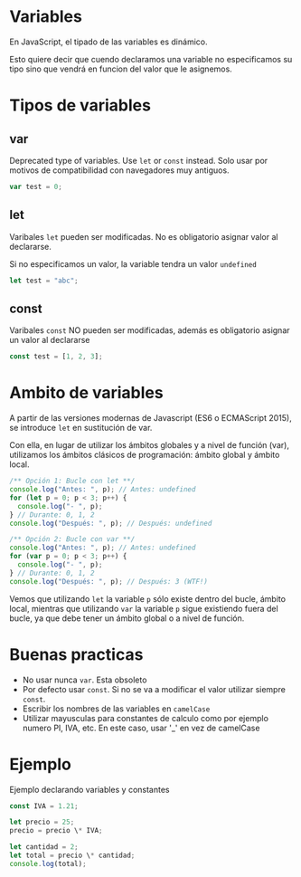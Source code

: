 # Variables

En JavaScript, el tipado de las variables es dinámico.

Esto quiere decir que cuendo declaramos una variable no especificamos su tipo sino que vendrá en funcion del valor que le asignemos.

# Tipos de variables

## var

Deprecated type of variables. Use `let` or `const` instead. Solo usar por motivos de compatibilidad con navegadores muy antiguos.

```js
var test = 0;
```

## let

Varibales `let` pueden ser modificadas. No es obligatorio asignar valor al declararse.

Si no especificamos un valor, la variable tendra un valor `undefined`

```js
let test = "abc";
```

## const

Varibales `const` NO pueden ser modificadas, además es obligatorio asignar un valor al declararse

```js
const test = [1, 2, 3];
```

# Ambito de variables

A partir de las versiones modernas de Javascript (ES6 o ECMAScript 2015), se introduce `let` en sustitución de var.

Con ella, en lugar de utilizar los ámbitos globales y a nivel de función (var), utilizamos los ámbitos clásicos de programación: ámbito global y ámbito local.

```js
/** Opción 1: Bucle con let **/
console.log("Antes: ", p); // Antes: undefined
for (let p = 0; p < 3; p++) {
  console.log("- ", p);
} // Durante: 0, 1, 2
console.log("Después: ", p); // Después: undefined

/** Opción 2: Bucle con var **/
console.log("Antes: ", p); // Antes: undefined
for (var p = 0; p < 3; p++) {
  console.log("- ", p);
} // Durante: 0, 1, 2
console.log("Después: ", p); // Después: 3 (WTF!)
```

Vemos que utilizando `let` la variable `p` sólo existe dentro del bucle, ámbito local, mientras que utilizando `var` la variable `p` sigue existiendo fuera del bucle, ya que debe tener un ámbito global o a nivel de función.

# Buenas practicas

- No usar nunca `var`. Esta obsoleto
- Por defecto usar `const`. Si no se va a modificar el valor utilizar siempre `const`.
- Escribir los nombres de las variables en `camelCase`
- Utilizar mayusculas para constantes de calculo como por ejemplo numero PI, IVA, etc. En este caso, usar '\_' en vez de camelCase

# Ejemplo

Ejemplo declarando variables y constantes

```js
const IVA = 1.21;

let precio = 25;
precio = precio \* IVA;

let cantidad = 2;
let total = precio \* cantidad;
console.log(total);
```
